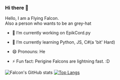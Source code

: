 ### Hi there 👋
Hello, I am a Flying Falcon.
<br>
Also a person who wants to be an grey-hat

- 🔭 I’m currently working on EpikCord.py

- 🌱 I’m currently learning Python, JS, C#(a 'bit' Hard)

- 😄 Pronouns: He

- ⚡ Fun fact: Perigine Falcons are lightning fast. :D

![Falcon's GitHub stats](https://github-readme-stats.vercel.app/api?username=nav-github01001&show_icons=true&theme=highcontrast) [![Top Langs](https://github-readme-stats.vercel.app/api/top-langs/?username=nav-github01001&theme=highcontrast)](https://github.com/anuraghazra/github-readme-stats)
